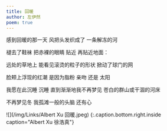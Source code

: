 ```yaml
---
title: 回暖
author: 左伊然
poem: true
---
```


感到回暖的那一天
风把头发织成了
一条解冻的河

褪去了鞋袜 
把赤裸的眼睛 贴近 
再贴近地面：

远处的草地上
能看见滚烫的粒子的形状
掀动了球门的网

脸颊上浮现的红潮
是因为脂粉 亲吻 还是
太阳 

我愿在此沉睡 沉睡
直到渐渐地我不再梦见
苍白的群山或干涸的河床 

不再梦见冬
我孤滩一般的头脑
还有心

![](/img/Links/Albert Xu 回暖.jpeg)
{:.caption.bottom.right.inside caption="Albert Xu 徐浩真"}
